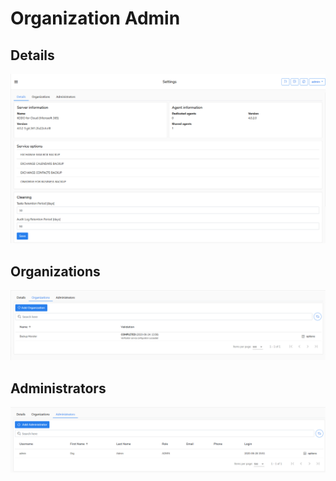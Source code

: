 # Organization Admin

## Details

![](../../../.gitbook/assets/kodo-cloud-administration-settings01.png)

## Organizations

![](../../../.gitbook/assets/kodo-cloud-administration-settings03.png)

## Administrators

![](../../../.gitbook/assets/kodo-cloud-administration-settings04.png)




